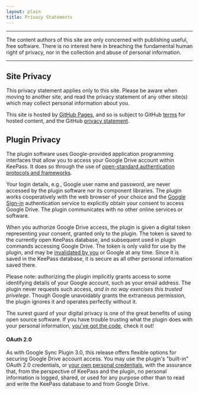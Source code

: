 ```yaml
---
layout: plain
title: Privacy Statements
---
```


---
The content authors of this site are only concerned with publishing useful,
free software. There is no interest here in breaching the fundamental
human right of privacy, nor in the collection and abuse of 
personal information.

---

## Site Privacy
This privacy statement applies only to this site. Please be aware when moving to
another site, and read the privacy statement of any other site(s) which may
collect personal information about you.

This site is hosted by [GitHub Pages](https://pages.github.com/), and
so is subject to GitHub [terms](https://help.github.com/en/github/site-policy/github-terms-of-service)
for hosted content, and the GitHub [privacy statement](https://help.github.com/en/github/site-policy/github-privacy-statement).


## Plugin Privacy
The plugin software uses Google-provided application programming
interfaces that allow you to access your Google Drive account within
KeePass.  It does so through the use of [open-standard authentication
protocols and frameworks](https://tools.ietf.org/html/rfc6749). 

Your login details, e.g., Google user name and password, are never 
accessed by the plugin software nor its component libraries.
The plugin works cooperatively with the web browser of your choice
and the [Google Sign-in](https://accounts.google.com/Login)
authentication service to explicitly obtain your consent to access 
Google Drive.  The plugin communicates with no other online services
or software.

When you authorize Google Drive access, the plugin is given
a digital token representing your consent, granted only to the plugin.
The token is saved to the currently open
KeePass database, and subsequent used in plugin commands accessing
Google Drive. The token is only valid for use by the plugin, and may be
[invalidated by you](https://myaccount.google.com/security) or Google at
any time. Since it is saved in the KeePass database, it is secure as all
other personal information saved there. 

Please note: authorizing the plugin implicitly grants access to some
identifying details of your Google account, such as your email address.
The plugin never requests such access, *and in no way exercises this 
trusted privelege*. Though Google unavoidably grants the extraneous
permission, the plugin ignores it and operates perfectly without it.

The surest guard of your digital privacy is one of the great benefits
of using open source software. If you have trouble trusting what the
plugin does with your personal information, [you've got the code](https://github.com/walterpg/google-drive-sync),
check it out!

#### OAuth 2.0 

As with Google Sync Plugin 3.0, this release offers flexible options for 
securing Google Drive account access.  You may use the plugin's
"built-in" OAuth 2.0 credentials, or [your own personal credentials](#obtaining-custom-oauth-20-credentials),
with the assurance that, from the perspective of KeePass and the
plugin, no personal information is logged, shared, or used
for any purpose other than to read and write the KeePass database to and
from Google Drive.  
